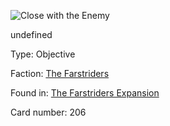 
![Close with the Enemy](https://warhammerunderworlds.com/wp-content/uploads/sites/6/2018/03/206_ENG.png)

undefined

Type: Objective

Faction: [The Farstriders](/factions/the-farstriders.md)

Found in: [The Farstriders Expansion](/locations/the-farstriders-expansion.md)

Card number: 206
